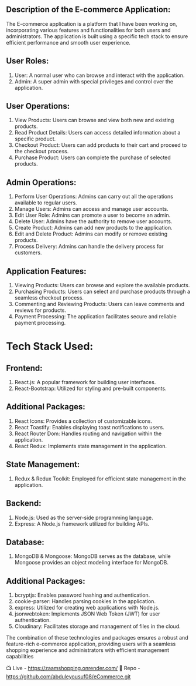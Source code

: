 ## Description of the E-commerce Application:
The E-commerce application is a platform that I have been working on, incorporating
various features and functionalities for both users and administrators. The
application is built using a specific tech stack to ensure efficient performance and
smooth user experience.

## User Roles:
1. User: A normal user who can browse and interact with the application.
2. Admin: A super admin with special privileges and control over the application.

## User Operations:
1. View Products: Users can browse and view both new and existing products.
2. Read Product Details: Users can access detailed information about a specific
product.
3. Checkout Product: Users can add products to their cart and proceed to the
checkout process.
4. Purchase Product: Users can complete the purchase of selected products.

## Admin Operations:
1. Perform User Operations: Admins can carry out all the operations available to
regular users.
2. Manage Users: Admins can access and manage user accounts.
3. Edit User Role: Admins can promote a user to become an admin.
4. Delete User: Admins have the authority to remove user accounts.
5. Create Product: Admins can add new products to the application.
6. Edit and Delete Product: Admins can modify or remove existing products.
7. Process Delivery: Admins can handle the delivery process for customers.

## Application Features:
1. Viewing Products: Users can browse and explore the available products.
2. Purchasing Products: Users can select and purchase products through a
seamless checkout process.
3. Commenting and Reviewing Products: Users can leave comments and reviews for
products.
4. Payment Processing: The application facilitates secure and reliable payment
processing.

# Tech Stack Used:
## Frontend:
1. React.js: A popular framework for building user interfaces.
2. React-Bootstrap: Utilized for styling and pre-built components.

## Additional Packages:
1. React Icons: Provides a collection of customizable icons.
2. React Toastify: Enables displaying toast notifications to users.
3. React Router Dom: Handles routing and navigation within the application.
4. React Redux: Implements state management in the application.

## State Management:
1. Redux & Redux Toolkit: Employed for efficient state management in the
application.

## Backend:
1. Node.js: Used as the server-side programming language.
2. Express: A Node.js framework utilized for building APIs.

## Database:
1. MongoDB & Mongoose: MongoDB serves as the database, while Mongoose
provides an object modeling interface for MongoDB.

## Additional Packages:
1. bcryptjs: Enables password hashing and authentication.
2. cookie-parser: Handles parsing cookies in the application.
3. express: Utilized for creating web applications with Node.js.
4. jsonwebtoken: Implements JSON Web Token (JWT) for user authentication.
5. Cloudinary: Facilitates storage and management of files in the cloud.


The combination of these technologies and packages ensures a robust and
feature-rich e-commerce application, providing users with a seamless shopping
experience and administrators with efficient management capabilities

📺 Live - https://zaamshopping.onrender.com/
📀 Repo - https://github.com/abduleyousuf08/eCommerce.git
